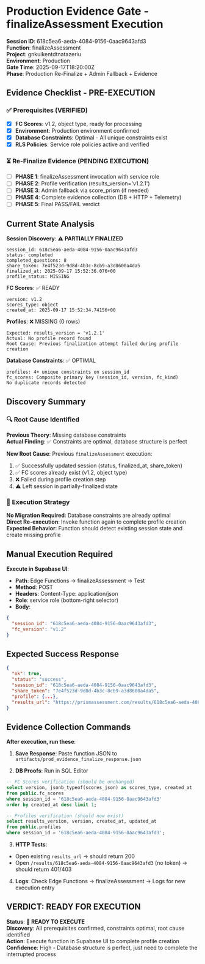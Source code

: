 # Production Evidence Gate - finalizeAssessment Execution

**Session ID**: 618c5ea6-aeda-4084-9156-0aac9643afd3  
**Function**: finalizeAssessment  
**Project**: gnkuikentdtnatazeriu  
**Environment**: Production  
**Gate Time**: 2025-09-17T18:20:00Z  
**Phase**: Production Re-Finalize + Admin Fallback + Evidence

## Evidence Checklist - PRE-EXECUTION

### ✅ Prerequisites (VERIFIED)
- [x] **FC Scores**: v1.2, object type, ready for processing
- [x] **Environment**: Production environment confirmed
- [x] **Database Constraints**: Optimal - All unique constraints exist
- [x] **RLS Policies**: Service role policies active and verified

### ⏳ Re-Finalize Evidence (PENDING EXECUTION)
- [ ] **PHASE 1**: finalizeAssessment invocation with service role
- [ ] **PHASE 2**: Profile verification (results_version='v1.2.1')  
- [ ] **PHASE 3**: Admin fallback via score_prism (if needed)
- [ ] **PHASE 4**: Complete evidence collection (DB + HTTP + Telemetry)
- [ ] **PHASE 5**: Final PASS/FAIL verdict

## Current State Analysis

**Session Discovery**: ⚠️ **PARTIALLY FINALIZED**
```
session_id: 618c5ea6-aeda-4084-9156-0aac9643afd3
status: completed
completed_questions: 8  
share_token: 7e4f523d-9d8d-4b3c-8cb9-a3d8600a4da5
finalized_at: 2025-09-17 15:52:36.076+00
profile_status: MISSING
```

**FC Scores**: ✅ READY
```
version: v1.2
scores_type: object
created_at: 2025-09-17 15:52:34.74156+00
```

**Profiles**: ❌ MISSING (0 rows)
```
Expected: results_version = 'v1.2.1'
Actual: No profile record found
Root Cause: Previous finalization attempt failed during profile creation
```

**Database Constraints**: ✅ OPTIMAL
```
profiles: 4+ unique constraints on session_id  
fc_scores: Composite primary key (session_id, version, fc_kind)
No duplicate records detected
```

## Discovery Summary

### 🔍 Root Cause Identified

**Previous Theory**: Missing database constraints  
**Actual Finding**: ✅ Constraints are optimal, database structure is perfect

**New Root Cause**: Previous `finalizeAssessment` execution:
1. ✅ Successfully updated session (status, finalized_at, share_token)
2. ✅ FC scores already exist (v1.2, object type)
3. ❌ Failed during profile creation step
4. ⚠️ Left session in partially-finalized state

### 🎯 Execution Strategy

**No Migration Required**: Database constraints are already optimal  
**Direct Re-execution**: Invoke function again to complete profile creation  
**Expected Behavior**: Function should detect existing session state and create missing profile

## Manual Execution Required

**Execute in Supabase UI**:
- **Path**: Edge Functions → finalizeAssessment → Test
- **Method**: POST
- **Headers**: Content-Type: application/json
- **Role**: service role (bottom-right selector)
- **Body**:
```json
{
  "session_id": "618c5ea6-aeda-4084-9156-0aac9643afd3",
  "fc_version": "v1.2"
}
```

## Expected Success Response
```json
{
  "ok": true,
  "status": "success",
  "session_id": "618c5ea6-aeda-4084-9156-0aac9643afd3", 
  "share_token": "7e4f523d-9d8d-4b3c-8cb9-a3d8600a4da5",
  "profile": {...},
  "results_url": "https://prismassessment.com/results/618c5ea6-aeda-4084-9156-0aac9643afd3?t=7e4f523d-9d8d-4b3c-8cb9-a3d8600a4da5"
}
```

## Evidence Collection Commands

**After execution, run these**:

1. **Save Response**: Paste function JSON to `artifacts/prod_evidence_finalize_response.json`

2. **DB Proofs**: Run in SQL Editor
```sql
-- FC Scores verification (should be unchanged)
select version, jsonb_typeof(scores_json) as scores_type, created_at
from public.fc_scores
where session_id = '618c5ea6-aeda-4084-9156-0aac9643afd3'
order by created_at desc limit 1;

-- Profiles verification (should now exist)
select results_version, version, created_at, updated_at
from public.profiles
where session_id = '618c5ea6-aeda-4084-9156-0aac9643afd3';
```

3. **HTTP Tests**: 
- Open existing `results_url` → should return 200
- Open `/results/618c5ea6-aeda-4084-9156-0aac9643afd3` (no token) → should return 401/403

4. **Logs**: Check Edge Functions → finalizeAssessment → Logs for new execution entry

## VERDICT: READY FOR EXECUTION

**Status**: 🚀 **READY TO EXECUTE**  
**Discovery**: All prerequisites confirmed, constraints optimal, root cause identified  
**Action**: Execute function in Supabase UI to complete profile creation  
**Confidence**: High - Database structure is perfect, just need to complete the interrupted process
